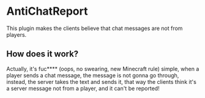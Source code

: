 # AntiChatReport
This plugin makes the clients believe that chat messages are not from players.

How does it work?
--
Actually, it's fuc**** (oops, no swearing, new Minecraft rule) simple, when a player sends a chat message, the message is not gonna go through, instead, the server takes the text and sends it, that way the clients think it's a server message not from a player, and it can't be reported!
